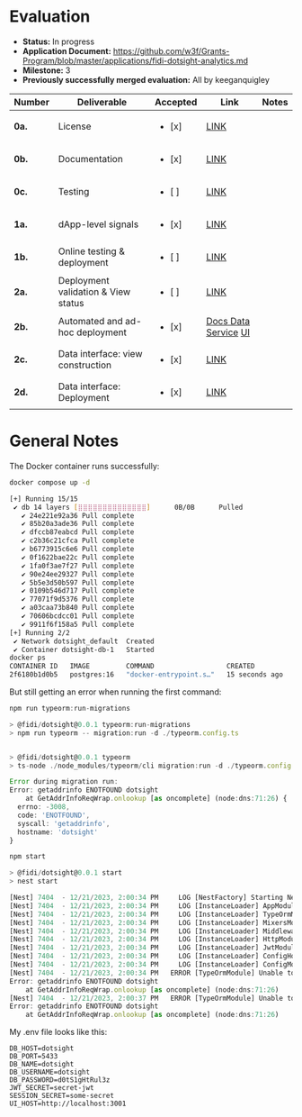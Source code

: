 # Evaluation

- **Status:** In progress
- **Application Document:** https://github.com/w3f/Grants-Program/blob/master/applications/fidi-dotsight-analytics.md
- **Milestone:** 3
- **Previously successfully merged evaluation:** All by keeganquigley

| Number | Deliverable | Accepted | Link | Notes |
| ------------- | ------------- | ------------- | ------------- | ------------- |
| **0a.** | License | <ul><li>[x] </li></ul> | [LINK](https://github.com/fidi-tech/dotsight/blob/main/LICENSE) | |
| **0b.** | Documentation | <ul><li>[x] </li></ul> | [LINK](https://docs.fidi.tech/dotsight-library/dotsight-overview) | |
| **0c.** | Testing | <ul><li>[ ] </li></ul> | [LINK](https://github.com/fidi-tech/dotsight/blob/main/src/pipelines/pipelines.controller.spec.ts) | |
| **1a.** | dApp-level signals | <ul><li>[x] </li></ul> | [LINK](https://docs.fidi.tech/dotsight-library/supported-metrics-types) | |
| **1b.** | Online testing & deployment | <ul><li>[ ] </li></ul> | [LINK](https://github.com/fidi-tech/dotsight-ui/blob/main/src/features/PipelineExecution/ui/index.tsx) |  |
| **2a.** | Deployment validation & View status | <ul><li>[ ] </li></ul> | [LINK](https://github.com/fidi-tech/dotsight-ui/blob/main/src/features/PipelineExecution/ui/index.tsx) |  |
| **2b.** | Automated and ad-hoc deployment | <ul><li>[x] </li></ul> | [Docs](https://docs.fidi.tech/dotsight-library/developer-guide)[ Data Service](https://github.com/fidi-tech/dotsight/blob/main/README.md#quick-start) [UI](https://github.com/fidi-tech/dotsight-ui)|  |
| **2c.** | Data interface: view construction | <ul><li>[x] </li></ul> | [LINK](https://github.com/fidi-tech/dotsight-ui/blob/main/src/features/widgetTypeSelector/ui/index.tsx) |  |
| **2d.** | Data interface: Deployment | <ul><li>[x] </li></ul> | [LINK](https://docs.fidi.tech/code-free-analytics/widgets-collection) |  |

# General Notes

The Docker container runs successfully:
```sh
docker compose up -d

[+] Running 15/15
 ✔ db 14 layers [⣿⣿⣿⣿⣿⣿⣿⣿⣿⣿⣿⣿⣿⣿]      0B/0B      Pulled                                                             13.5s
   ✔ 24e221e92a36 Pull complete                                                                                      3.5s
   ✔ 85b20a3ade36 Pull complete                                                                                      0.9s
   ✔ dfccb87eabcd Pull complete                                                                                      1.4s
   ✔ c2b36c21cfca Pull complete                                                                                      2.2s
   ✔ b6773915c6e6 Pull complete                                                                                      5.4s
   ✔ 0f1622bae22c Pull complete                                                                                      3.8s
   ✔ 1fa0f3ae7f27 Pull complete                                                                                      3.9s
   ✔ 90e24ee29327 Pull complete                                                                                      4.2s
   ✔ 5b5e3d50b597 Pull complete                                                                                     10.1s
   ✔ 0109b546d717 Pull complete                                                                                      4.6s
   ✔ 77071f9d5376 Pull complete                                                                                      5.6s
   ✔ a03caa73b840 Pull complete                                                                                      6.6s
   ✔ 70606bcdcc01 Pull complete                                                                                      6.6s
   ✔ 9911f6f158a5 Pull complete                                                                                      7.3s
[+] Running 2/2
 ✔ Network dotsight_default  Created                                                                                 0.0s
 ✔ Container dotsight-db-1   Started                                                                                 0.7s
docker ps
CONTAINER ID   IMAGE         COMMAND                  CREATED          STATUS          PORTS                    NAMES
2f6180b1d0b5   postgres:16   "docker-entrypoint.s…"   15 seconds ago   Up 14 seconds   0.0.0.0:5433->5432/tcp   dotsight-db-1
```
But still getting an error when running the first command:
```ts
npm run typeorm:run-migrations

> @fidi/dotsight@0.0.1 typeorm:run-migrations
> npm run typeorm -- migration:run -d ./typeorm.config.ts


> @fidi/dotsight@0.0.1 typeorm
> ts-node ./node_modules/typeorm/cli migration:run -d ./typeorm.config.ts

Error during migration run:
Error: getaddrinfo ENOTFOUND dotsight
    at GetAddrInfoReqWrap.onlookup [as oncomplete] (node:dns:71:26) {
  errno: -3008,
  code: 'ENOTFOUND',
  syscall: 'getaddrinfo',
  hostname: 'dotsight'
}
```
```ts
npm start

> @fidi/dotsight@0.0.1 start
> nest start

[Nest] 7404  - 12/21/2023, 2:00:34 PM     LOG [NestFactory] Starting Nest application...
[Nest] 7404  - 12/21/2023, 2:00:34 PM     LOG [InstanceLoader] AppModule dependencies initialized +13ms
[Nest] 7404  - 12/21/2023, 2:00:34 PM     LOG [InstanceLoader] TypeOrmModule dependencies initialized +0ms
[Nest] 7404  - 12/21/2023, 2:00:34 PM     LOG [InstanceLoader] MixersModule dependencies initialized +0ms
[Nest] 7404  - 12/21/2023, 2:00:34 PM     LOG [InstanceLoader] MiddlewaresModule dependencies initialized +0ms
[Nest] 7404  - 12/21/2023, 2:00:34 PM     LOG [InstanceLoader] HttpModule dependencies initialized +0ms
[Nest] 7404  - 12/21/2023, 2:00:34 PM     LOG [InstanceLoader] JwtModule dependencies initialized +0ms
[Nest] 7404  - 12/21/2023, 2:00:34 PM     LOG [InstanceLoader] ConfigHostModule dependencies initialized +0ms
[Nest] 7404  - 12/21/2023, 2:00:34 PM     LOG [InstanceLoader] ConfigModule dependencies initialized +1ms
[Nest] 7404  - 12/21/2023, 2:00:34 PM   ERROR [TypeOrmModule] Unable to connect to the database. Retrying (1)...
Error: getaddrinfo ENOTFOUND dotsight
    at GetAddrInfoReqWrap.onlookup [as oncomplete] (node:dns:71:26)
[Nest] 7404  - 12/21/2023, 2:00:37 PM   ERROR [TypeOrmModule] Unable to connect to the database. Retrying (2)...
Error: getaddrinfo ENOTFOUND dotsight
    at GetAddrInfoReqWrap.onlookup [as oncomplete] (node:dns:71:26)
```
My .env file looks like this:
```
DB_HOST=dotsight
DB_PORT=5433
DB_NAME=dotsight
DB_USERNAME=dotsight
DB_PASSWORD=d0tS1gHtRul3z
JWT_SECRET=secret-jwt
SESSION_SECRET=some-secret
UI_HOST=http://localhost:3001
```

